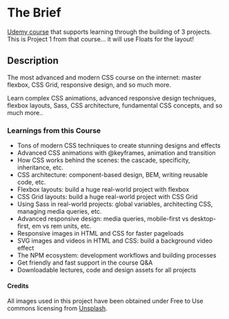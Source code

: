 # The Brief

[Udemy course](https://www.udemy.com/course/advanced-css-and-sass/learn/lecture) that supports learning through the building of 3 projects. This is Project 1 from that course... it will use Floats for the layout!

## Description

The most advanced and modern CSS course on the internet: master flexbox, CSS Grid, responsive design, and so much more.

Learn complex CSS animations, advanced responsive design techniques, flexbox layouts, Sass, CSS architecture, fundamental CSS concepts, and so much more..

### Learnings from this Course

* Tons of modern CSS techniques to create stunning designs and effects
* Advanced CSS animations with @keyframes, animation and transition
* How CSS works behind the scenes: the cascade, specificity, inheritance, etc.
* CSS architecture: component-based design, BEM, writing reusable code, etc.
* Flexbox layouts: build a huge real-world project with flexbox
* CSS Grid layouts: build a huge real-world project with CSS Grid
* Using Sass in real-world projects: global variables, architecting CSS, managing media queries, etc.
* Advanced responsive design: media queries, mobile-first vs desktop-first, em vs rem units, etc.
* Responsive images in HTML and CSS for faster pageloads
* SVG images and videos in HTML and CSS: build a background video effect
* The NPM ecosystem: development workflows and building processes
* Get friendly and fast support in the course Q&A
* Downloadable lectures, code and design assets for all projects

#### Credits

All images used in this project have been obtained under Free to Use commons licensing from [Unsplash](https://unsplash.com/).